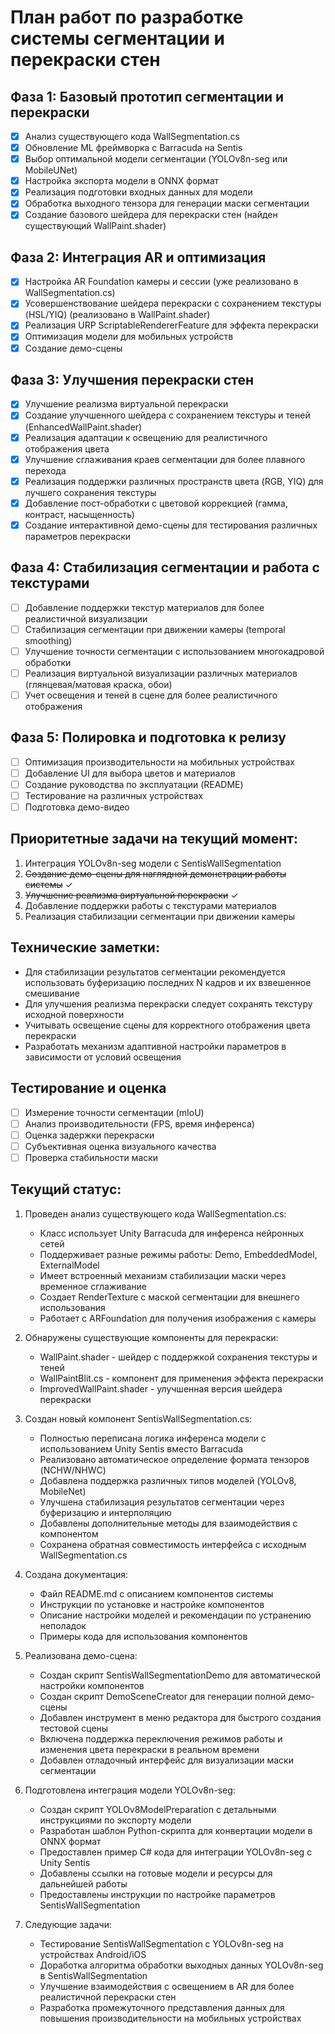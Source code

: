 # План работ по разработке системы сегментации и перекраски стен

## Фаза 1: Базовый прототип сегментации и перекраски
- [x] Анализ существующего кода WallSegmentation.cs
- [x] Обновление ML фреймворка с Barracuda на Sentis
- [x] Выбор оптимальной модели сегментации (YOLOv8n-seg или MobileUNet)
- [x] Настройка экспорта модели в ONNX формат
- [x] Реализация подготовки входных данных для модели
- [x] Обработка выходного тензора для генерации маски сегментации
- [x] Создание базового шейдера для перекраски стен (найден существующий WallPaint.shader)

## Фаза 2: Интеграция AR и оптимизация
- [x] Настройка AR Foundation камеры и сессии (уже реализовано в WallSegmentation.cs)
- [x] Усовершенствование шейдера перекраски с сохранением текстуры (HSL/YIQ) (реализовано в WallPaint.shader)
- [x] Реализация URP ScriptableRendererFeature для эффекта перекраски
- [x] Оптимизация модели для мобильных устройств
- [x] Создание демо-сцены

## Фаза 3: Улучшения перекраски стен
- [x] Улучшение реализма виртуальной перекраски
- [x] Создание улучшенного шейдера с сохранением текстуры и теней (EnhancedWallPaint.shader)
- [x] Реализация адаптации к освещению для реалистичного отображения цвета
- [x] Улучшение сглаживания краев сегментации для более плавного перехода
- [x] Реализация поддержки различных пространств цвета (RGB, YIQ) для лучшего сохранения текстуры
- [x] Добавление пост-обработки с цветовой коррекцией (гамма, контраст, насыщенность)
- [x] Создание интерактивной демо-сцены для тестирования различных параметров перекраски

## Фаза 4: Стабилизация сегментации и работа с текстурами
- [ ] Добавление поддержки текстур материалов для более реалистичной визуализации
- [ ] Стабилизация сегментации при движении камеры (temporal smoothing)
- [ ] Улучшение точности сегментации с использованием многокадровой обработки
- [ ] Реализация виртуальной визуализации различных материалов (глянцевая/матовая краска, обои)
- [ ] Учет освещения и теней в сцене для более реалистичного отображения

## Фаза 5: Полировка и подготовка к релизу
- [ ] Оптимизация производительности на мобильных устройствах
- [ ] Добавление UI для выбора цветов и материалов
- [ ] Создание руководства по эксплуатации (README)
- [ ] Тестирование на различных устройствах
- [ ] Подготовка демо-видео

## Приоритетные задачи на текущий момент:
1. Интеграция YOLOv8n-seg модели с SentisWallSegmentation
2. ~~Создание демо-сцены для наглядной демонстрации работы системы~~ ✓
3. ~~Улучшение реализма виртуальной перекраски~~ ✓
4. Добавление поддержки работы с текстурами материалов
5. Реализация стабилизации сегментации при движении камеры

## Технические заметки:
- Для стабилизации результатов сегментации рекомендуется использовать буферизацию последних N кадров и их взвешенное смешивание
- Для улучшения реализма перекраски следует сохранять текстуру исходной поверхности
- Учитывать освещение сцены для корректного отображения цвета перекраски
- Разработать механизм адаптивной настройки параметров в зависимости от условий освещения

## Тестирование и оценка
- [ ] Измерение точности сегментации (mIoU)
- [ ] Анализ производительности (FPS, время инференса)
- [ ] Оценка задержки перекраски
- [ ] Субъективная оценка визуального качества
- [ ] Проверка стабильности маски

## Текущий статус:
1. Проведен анализ существующего кода WallSegmentation.cs:
   - Класс использует Unity Barracuda для инференса нейронных сетей
   - Поддерживает разные режимы работы: Demo, EmbeddedModel, ExternalModel
   - Имеет встроенный механизм стабилизации маски через временное сглаживание
   - Создает RenderTexture с маской сегментации для внешнего использования
   - Работает с ARFoundation для получения изображения с камеры

2. Обнаружены существующие компоненты для перекраски:
   - WallPaint.shader - шейдер с поддержкой сохранения текстуры и теней
   - WallPaintBlit.cs - компонент для применения эффекта перекраски
   - ImprovedWallPaint.shader - улучшенная версия шейдера перекраски

3. Создан новый компонент SentisWallSegmentation.cs:
   - Полностью переписана логика инференса модели с использованием Unity Sentis вместо Barracuda
   - Реализовано автоматическое определение формата тензоров (NCHW/NHWC)
   - Добавлена поддержка различных типов моделей (YOLOv8, MobileNet)
   - Улучшена стабилизация результатов сегментации через буферизацию и интерполяцию
   - Добавлены дополнительные методы для взаимодействия с компонентом
   - Сохранена обратная совместимость интерфейса с исходным WallSegmentation.cs

4. Создана документация:
   - Файл README.md с описанием компонентов системы
   - Инструкции по установке и настройке компонентов
   - Описание настройки моделей и рекомендации по устранению неполадок
   - Примеры кода для использования компонентов

5. Реализована демо-сцена:
   - Создан скрипт SentisWallSegmentationDemo для автоматической настройки компонентов
   - Создан скрипт DemoSceneCreator для генерации полной демо-сцены
   - Добавлен инструмент в меню редактора для быстрого создания тестовой сцены
   - Включена поддержка переключения режимов работы и изменения цвета перекраски в реальном времени
   - Добавлен отладочный интерфейс для визуализации маски сегментации

6. Подготовлена интеграция модели YOLOv8n-seg:
   - Создан скрипт YOLOv8ModelPreparation с детальными инструкциями по экспорту модели
   - Разработан шаблон Python-скрипта для конвертации модели в ONNX формат
   - Предоставлен пример C# кода для интеграции YOLOv8n-seg с Unity Sentis
   - Добавлены ссылки на готовые модели и ресурсы для дальнейшей работы
   - Предоставлены инструкции по настройке параметров SentisWallSegmentation

7. Следующие задачи:
   - Тестирование SentisWallSegmentation с YOLOv8n-seg на устройствах Android/iOS
   - Доработка алгоритма обработки выходных данных YOLOv8n-seg в SentisWallSegmentation
   - Улучшение взаимодействия с освещением в AR для более реалистичной перекраски стен
   - Разработка промежуточного представления данных для повышения производительности на мобильных устройствах 